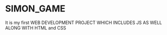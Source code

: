 # SIMON_GAME
It is my first WEB DEVELOPMENT PROJECT WHICH INCLUDES JS AS WELL ALONG WITH HTML and CSS
